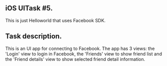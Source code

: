 ## iOS UITask #5.  

This is just Helloworld that uses Facebook SDK. 

## Task description.

This is an UI app for connecting to Facebook. The app has 3 views: the 'Login' view to login in Facebook, the 'Friends' view to show friend list and the 'Friend details' view to show selected friend detail information.
